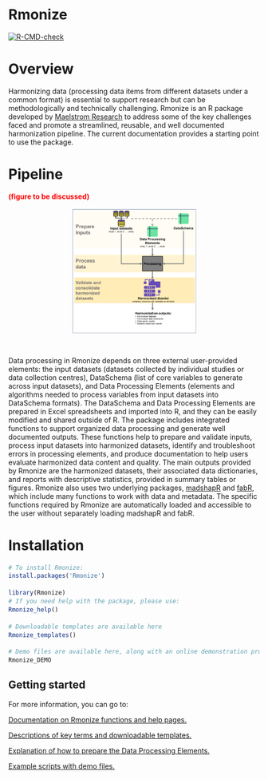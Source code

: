 
<!-- README.md is generated from README.Rmd. Please edit that file -->

# Rmonize

<!-- badges: start -->

[![R-CMD-check](https://github.com/maelstrom-research/Rmonize/actions/workflows/R-CMD-check.yaml/badge.svg)](https://github.com/maelstrom-research/Rmonize/actions/workflows/R-CMD-check.yaml)
<!-- badges: end -->

# Overview

Harmonizing data (processing data items from different datasets under a
common format) is essential to support research but can be
methodologically and technically challenging. Rmonize is an R package
developed by
<a href="https://www.maelstrom-research.org/" target="_blank">Maelstrom
Research</a> to address some of the key challenges faced and promote a
streamlined, reusable, and well documented harmonization pipeline. The
current documentation provides a starting point to use the package.

# Pipeline

<b style="color:red">(figure to be discussed)</b>

<img src="man/figures/fig_readme.png" 
style="width: 50%; margin: 0 auto; display: flex; justify-content: center;">

<br>

Data processing in Rmonize depends on three external user-provided
elements: the input datasets (datasets collected by individual studies
or data collection centres), DataSchema (list of core variables to
generate across input datasets), and Data Processing Elements (elements
and algorithms needed to process variables from input datasets into
DataSchema formats). The DataSchema and Data Processing Elements are
prepared in Excel spreadsheets and imported into R, and they can be
easily modified and shared outside of R. The package includes integrated
functions to support organized data processing and generate well
documented outputs. These functions help to prepare and validate inputs,
process input datasets into harmonized datasets, identify and
troubleshoot errors in processing elements, and produce documentation to
help users evaluate harmonized data content and quality. The main
outputs provided by Rmonize are the harmonized datasets, their
associated data dictionaries, and reports with descriptive statistics,
provided in summary tables or figures. Rmonize also uses two underlying
packages,
<a href="https://CRAN.R-project.org/package=fabR" 
target="_blank">madshapR</a> and
<a href="https://CRAN.R-project.org/package=madshapR" 
target="_blank">fabR</a>, which include many functions to work with data
and metadata. The specific functions required by Rmonize are
automatically loaded and accessible to the user without separately
loading madshapR and fabR.

# Installation

``` r
# To install Rmonize:
install.packages('Rmonize')

library(Rmonize)
# If you need help with the package, please use:
Rmonize_help()

# Downloadable templates are available here
Rmonize_templates()

# Demo files are available here, along with an online demonstration process 
Rmonize_DEMO
```

## Getting started

For more information, you can go to:

[Documentation on Rmonize functions and help
pages.](reference/index.html)

[Descriptions of key terms and downloadable
templates.](articles/a-Glossary-and-templates.html)

[Explanation of how to prepare the Data Processing
Elements.](articles/b-The-Data-processing-elements.html)

[Example scripts with demo
files.](articles/c-Example-with-DEMO-files.html)
